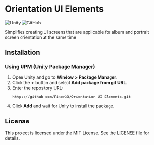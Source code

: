 # Orientation UI Elements

![Unity](https://img.shields.io/badge/Unity-UPM%20Package-blue)
![GitHub](https://img.shields.io/github/license/Fixer33/Orientation-UI-Elements)

Simplifies creating UI screens that are applicable for album and portrait screen orientation at the same time

## Installation

### Using UPM (Unity Package Manager)

1. Open Unity and go to **Window > Package Manager**.
2. Click the **+** button and select **Add package from git URL**.
3. Enter the repository URL:
   ```
   https://github.com/Fixer33/Orientation-UI-Elements.git
   ```
4. Click **Add** and wait for Unity to install the package.

## License
This project is licensed under the MIT License. See the [LICENSE](LICENSE) file for details.